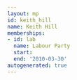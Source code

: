 ```yaml
---
layout: mp
id: keith_hill
name: Keith Hill
memberships:
- id: lab
  name: Labour Party
  start: 
  end: '2010-03-30'
autogenerated: true
---
```

